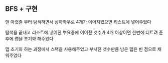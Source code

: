 ## BFS + 구현

맨 아랫줄 부터 탐색하면서 상하좌우로 4개가 이어져있으면 리스트에 넣어주었다

탐색을 끝내고 리스트에 넣어진 뿌요중에 이어진 갯수가 4개 이상이면 한번에 터트려 준 후에 맵을 초기화 해주었다

맵 초기화 하는 과정에서 스택을 사용해주었고 부서진 갯수만큼 남은 맵은 빈 점으로 채워주었다

